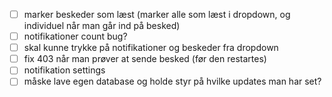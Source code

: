 - [ ] marker beskeder som læst (marker alle som læst i dropdown, og individuel når man går ind på besked)
- [ ] notifikationer count bug?
- [ ] skal kunne trykke på notifikationer og beskeder fra dropdown
- [ ] fix 403 når man prøver at sende besked (før den restartes)
- [ ] notifikation settings
- [ ] måske lave egen database og holde styr på hvilke updates man har set?
